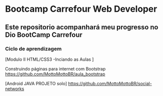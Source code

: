 # Bootcamp Carrefour Web Developer

## Este repositorio acompanhará meu progresso no Dio BootCamp Carrefour

### Ciclo de aprendizagem

[Modulo II HTML/CSS3 -Inciando as Aulas ]

Construindo páginas para internet com Bootstrap
https://github.com/MottoMottoBR/aula_bootstrap

















[Android JAVA PROJETO solo] 
https://github.com/MottoMottoBR/social-networks

